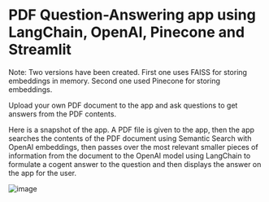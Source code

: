 # PDF Question-Answering app using LangChain, OpenAI, Pinecone and Streamlit

Note: Two versions have been created. First one uses FAISS for storing embeddings in memory. Second one used Pinecone for storing embeddings.

Upload your own PDF document to the app and ask questions to get answers from the PDF contents.

Here is a snapshot of the app. A PDF file is given to the app, then the app searches the contents of the PDF document using Semantic Search with OpenAI embeddings, then passes over the most relevant smaller pieces of information from the document to the OpenAI model using LangChain to formulate a cogent answer to the question and then displays the answer on the app for the user. 

![image](https://user-images.githubusercontent.com/109064198/236665163-e1f760e7-ef29-4623-ae3c-62bba390e6c8.png)
